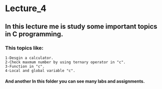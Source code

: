 # Lecture_4
## In this lecture me is study some important topics in C programming.
### This topics like:
    1-Desgin a calculator.
    2-Check maxmum number by using ternary operator in "c".
    3-Function in "c".
    4-Local and global variable "c".
#### And another In this folder you can see many labs and assignments.

